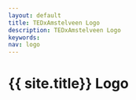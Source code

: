 ```yaml
---
layout: default
title: TEDxAmstelveen Logo
description: TEDxAmstelveen Logo
keywords:
nav: logo
---
```



# {{ site.title}} Logo
